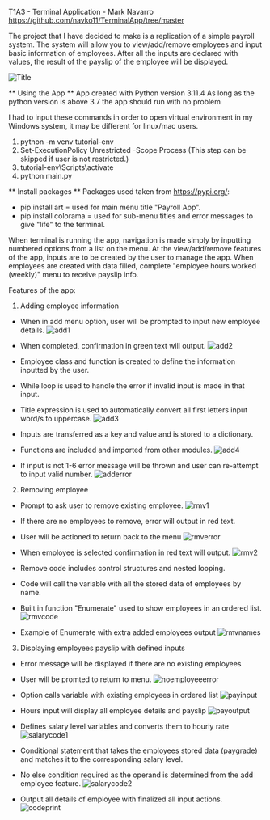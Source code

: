 T1A3 - Terminal Application - Mark Navarro
https://github.com/navko11/TerminalApp/tree/master

The project that I have decided to make is a replication of a simple payroll system.
The system will allow you to view/add/remove employees and input basic information of employees.
After all the inputs are declared with values, the result of the payslip of the employee will be displayed.


![Title](appscreenshots/Screenshot_1.jpg)


 ** Using the App **
App created with Python version 3.11.4
As long as the python version is above 3.7 the app should run with no problem

I had to input these commands in order to open virtual environment in my Windows system, it may be different for linux/mac users.
1. python -m venv tutorial-env              
2. Set-ExecutionPolicy Unrestricted -Scope Process (This step can be skipped if user is not restricted.)
3. tutorial-env\Scripts\activate
4. python main.py

** Install packages **
Packages used taken from https://pypi.org/:
- pip install art = used for main menu title "Payroll App".
- pip install colorama = used for sub-menu titles and error messages to give "life" to the terminal.

When terminal is running the app, navigation is made simply by inputting numbered options from a list on the menu.
At the view/add/remove features of the app, inputs are to be created by the user to manage the app.
When employees are created with data filled, complete "employee hours worked (weekly)" menu to receive payslip info.

Features of the app:

1. Adding employee information

- When in add menu option, user will be prompted to input new employee details.
![add1](appscreenshots/addemp.jpg)

- When completed, confirmation in green text will output.
![add2](appscreenshots/addemp1.jpg)

- Employee class and function is created to define the information inputted by the user.
- While loop is used to handle the error if invalid input is made in that input.
- Title expression is used to automatically convert all first letters input word/s to uppercase.
![add3](appscreenshots/classemployee(add1).jpg)

- Inputs are transferred as a key and value and is stored to a dictionary.
- Functions are included and imported from other modules.
![add4](appscreenshots/classemployee(add2).jpg)

- If input is not 1-6 error message will be thrown and user can re-attempt to input valid number.
![adderror](appscreenshots/adderror.jpg)

2. Removing employee

- Prompt to ask user to remove existing employee.
![rmv1](appscreenshots/removeemp.jpg)

- If there are no employees to remove, error will output in red text.
- User will be actioned to return back to the menu
![rmverror](appscreenshots/error2.jpg)

- When employee is selected confirmation in red text will output.
![rmv2](appscreenshots/removeemp2.jpg)

- Remove code includes control structures and nested looping.
- Code will call the variable with all the stored data of employees by name.
- Built in function "Enumerate" used to show employees in an ordered list.
![rmvcode](appscreenshots/rmvcode.jpg)

- Example of Enumerate with extra added employees output
![rmvnames](appscreenshots/rmvempnames.jpg)

3. Displaying employees payslip with defined inputs

- Error message will be displayed if there are no existing employees
- User will be promted to return to menu.
![noemployeeerror](appscreenshots/error3.jpg)

- Option calls variable with existing employees in ordered list
![payinput](appscreenshots/payslip.jpg)

- Hours input will display all employee details and payslip
![payoutput](appscreenshots/payslip2.jpg)

- Defines salary level variables and converts them to hourly rate
![salarycode1](appscreenshots/salarycalc.jpg)

- Conditional statement that takes the employees stored data (paygrade) and matches it to the corresponding salary level.
- No else condition required as the operand is determined from the add employee feature.
![salarycode2](appscreenshots/salarycalc2.jpg)

- Output all details of employee with finalized all input actions.
![codeprint](appscreenshots/salarycalc3.jpg)

